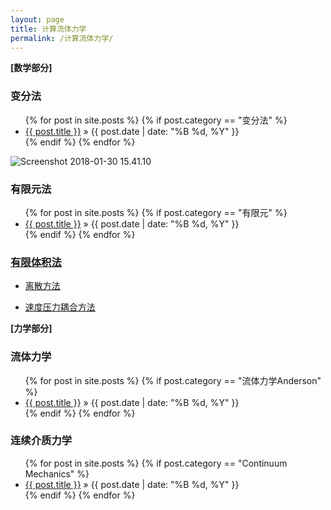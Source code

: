 ```yaml
---
layout: page
title: 计算流体力学
permalink: /计算流体力学/
---
```


**[数学部分]**

### 变分法

<ul class="posts">
	{% for post in site.posts %}
		{% if post.category == "变分法" %}
		<li>
			<a href="{{ post.url }}">{{ post.title }}</a>
			<span> &raquo; {{ post.date | date: "%B %d, %Y" }}</span>
		</li>
		{% endif %}
	{% endfor %}
</ul>

![Screenshot 2018-01-30 15.41.10](https://i.imgur.com/vNsi09w.png)

### 有限元法
<ul class="posts">
	{% for post in site.posts %}
		{% if post.category == "有限元" %}
		<li>
			<a href="{{ post.url }}">{{ post.title }}</a>
			<span> &raquo; {{ post.date | date: "%B %d, %Y" }}</span>
		</li>
		{% endif %}
	{% endfor %}
</ul>

### [有限体积法](/计算流体力学/有限体积法)

- [离散方法](/计算流体力学/有限体积法/离散方法)

- [速度压力耦合方法](/计算流体力学/有限体积法/速度压力耦合方法)


**[力学部分]**

### 流体力学

<ul class="posts">
	{% for post in site.posts %}
		{% if post.category == "流体力学Anderson" %}
		<li>
			<a href="{{ post.url }}">{{ post.title }}</a>
			<span> &raquo; {{ post.date | date: "%B %d, %Y" }}</span>
		</li>
		{% endif %}
	{% endfor %}
</ul>


### 连续介质力学

<ul class="posts">
	{% for post in site.posts %}
		{% if post.category == "Continuum Mechanics" %}
		<li>
			<a href="{{ post.url }}">{{ post.title }}</a>
			<span> &raquo; {{ post.date | date: "%B %d, %Y" }}</span>
		</li>
		{% endif %}
	{% endfor %}
</ul>




